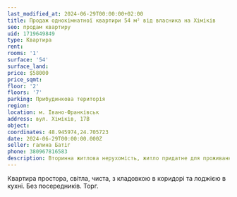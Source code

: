 ```yaml
---
last_modified_at: 2024-06-29T00:00:00+02:00
title: Продаж однокімнатної квартири 54 м² від власника на Хіміків
seo: продам квартиру
uid: 1719649849
type: Квартира
rent:
rooms: '1'
surface: '54'
surface_land:
price: $58000
price_sqmt:
floor: '2'
floors: '7'
parking: Прибудинкова територія
region:
location: м. Івано-Франківськ
address: вул. Хіміків, 17В
object:
coordinates: 48.945974,24.705723
date: 2024-06-29T00:00:00.000Z
seller: галина Батіг
phone: 380967816583
description: Вторинна житлова нерухомість, житло придатне для проживання
---
```


Квартира простора, світла, чиста, з кладовкою в коридорі та лоджією в кухні. Без посередників. Торг.
